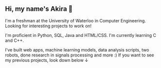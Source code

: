 ## Hi, my name's Akira 👋

I'm a freshman at the University of Waterloo in Computer Engineering. Looking for interesting projects to work on!

I'm proficient in Python, SQL, Java and HTML/CSS. I'm currently learning C and C++.

I've built web apps, machine learning models, data analysis scripts, two robots, done research in signals processing and more :) If you want to see my previous projects, look down below &#8595;

<!--
**AkiraY1/AkiraY1** is a ✨ _special_ ✨ repository because its `README.md` (this file) appears on your GitHub profile.

Here are some ideas to get you started:

- 🔭 I’m currently working on ...
- 🌱 I’m currently learning ...
- 👯 I’m looking to collaborate on ...
- 🤔 I’m looking for help with ...
- 💬 Ask me about ...
- 📫 How to reach me: ...
- 😄 Pronouns: ...
- ⚡ Fun fact: ...
-->
